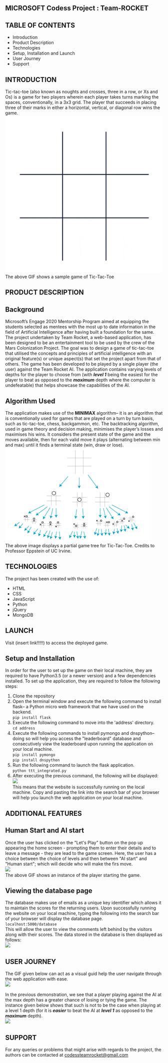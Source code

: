 MICROSOFT Codess Project : Team-ROCKET 
--------------------------------------

TABLE OF CONTENTS
---------------
* Introduction
* Product Description
* Technologies
* Setup, Installation and Launch 
* User Journey
* Support <br>
 
INTRODUCTION
-------------
Tic-tac-toe (also known as noughts and crosses, three in a row, or Xs and Os) is a game for two players wherein each player takes turns marking the spaces, conventionally, in a 3x3 grid. The player that succeeds in placing three of their marks in either a horizontal, vertical, or diagonal row wins the game. <br>
![](screencasts/ttt.gif)<br>
The above GIF shows a sample game of Tic-Tac-Toe

PRODUCT DESCRIPTION
--------------------
Background
-----------
Microsoft’s Engage 2020 Mentorship Program aimed at equipping the students selected as mentees with the most up to date information in the field of Artificial Intelligence after having built a foundation for the same. The project undertaken by Team Rocket, a web-based application, has been designed to be an entertainment tool to be used by the crew of the Mars Colonization Project. The goal was to design a game of tic-tac-toe that utilised the concepts and principles of artificial intelligence with an original feature(s) or unique aspect(s) that set the project apart from that of others. 
The game has been developed to be played by a single player (the user) against the Team Rocket AI. The application contains varying levels of depths for the player to choose from (with _**level 1**_ being the easiest for the player to beat as opposed to the _**maximum**_ depth where the computer is undefeatable) that helps showcase the capabilities of the AI. <br> 

Algorithm Used
----------------
The application makes use of the **MINIMAX** algorithm– it is an algorithm that is conventionally used for games that are played on a turn by turn basis, such as tic-tac-toe, chess, backgammon, etc. The backtracking algorithm, used in game theory and decision making, minimises the player’s losses and maximises his wins.  It considers the present state of the game and the moves available, then for each valid move it plays  (alternating between min and max) until it finds a terminal state (win, draw or lose).
![](screencasts/ttt1.png)<br>
The above image displays a partial game tree for Tic-Tac-Toe. Credits to Professor Eppstein of UC Irvine.

TECHNOLOGIES
-------------
The project has been created with the use of:
* HTML
* CSS
* JavaScript
* Python
* jQuery
* MongoDB
 
LAUNCH
-------
Visit (insert link!!!!!) to access the deployed game.

Setup and Installation
------------------------
In order for the user to set up the game on their local machine, they are required to have Python3.5 (or a newer version) and a few dependencies installed. To set up the application, they are required to follow the following steps:
1. Clone the repository
2. Open the terminal window and execute the following command to install flask– a Python micro web framework that we have used on the backend.<br>
 ```pip install flask```
3. Execute the following command to move into the 'address' directory.<br>
 ```cd address```
4. Execute the following commands to install pymongo and dnspython– doing so will help you access the "leaderboard" database and consecutively view the leaderboard upon running the application on your local machine. <br>
 ```pip install pymongo```<br>
 ```pip install dnspython```
5. Run the following command to launch the flask application.<br>
 ```python ttt_integrated.py```
6. After executing the previous command, the following will be displayed:<br>
![](screencasts/loc.JPG)<br>
This means that the website is successfully running on the local machine. Copy and pasting the link into the search bar of your browser will help you launch the web application on your local machine.
 
ADDITIONAL FEATURES
----------------------------
Human Start and AI start
-------------------------
Once the user has clicked on the "Let's Play" button on the pop up appearing the home screen - prompting them to enter their details and to leave a message - they are lead to the game screen. Here, the user has a choice between the choice of levels and then between "AI start" and "Human start"; which will decide who will make the firs move.<br>
![](screencasts/humanstart.gif)<br>
The above GIF shows an instance of the player starting the game.


Viewing the database page
---------------------------
The database makes use of emails as a unique key identifier which allows it to maintain the scores for the returning users. Upon successfully running the website on your local machine, typing the following into the search bar of your browser will display the database page. <br>
```localhost:5000/database```<br>
This will allow the user to view the comments left behind by the visitors along with their scores. The data stored in the database is then displayed as follows:<br>
![](screencasts/dbpage.JPG)

USER JOURNEY
---------------
The GIF given below can act as a visual guid help the user navigate through the web application with ease.<br>
![](screencaasts/workingfinal.gif)


In the previous demonstration, we see that a player playing against the AI at the max depth has a greater chance of losing or tying the game. The instance given below shows that such is not to be the case when playing at a level 1 depth (for it is **_easier_** to beat the AI at **_level 1_** as opposed to the **_maximum_** depth).<br>
![](screencasts/level1working.gif)<br>

SUPPORT
---------
For any queries or problems that might arise with regards to the project, the authors can be contacted at codessteamrocket@gmail.com

